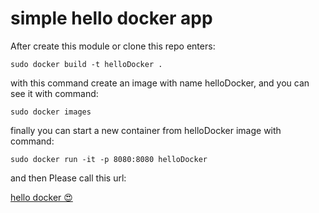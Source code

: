 <h1>simple hello docker app</h1>

<p>
After create this module or clone this repo enters:
</p>

<code>sudo docker build -t helloDocker .</code>

<p>
with this command create an image with name helloDocker, and you can see it with command:
</p>

<code>sudo docker images</code>

<p>
finally you can start a new container from helloDocker image with command:
</p>

<code>sudo docker run -it -p 8080:8080 helloDocker</code>

<p>
and then Please call this url:
</p>

[hello docker 😍](http://localhost:8080/hello)